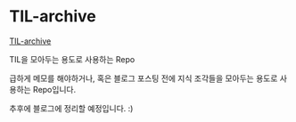 # TIL-archive

[TIL-archive](https://eotkd4791.github.io/til-archive)

TIL을 모아두는 용도로 사용하는 Repo

급하게 메모를 해야하거나, 혹은 블로그 포스팅 전에 지식 조각들을 모아두는 용도로 사용하는 Repo입니다.

추후에 블로그에 정리할 예정입니다. :)
